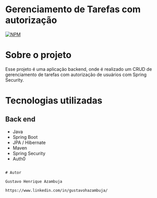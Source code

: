 # Gerenciamento de Tarefas com autorização

[![NPM](https://img.shields.io/npm/l/react)](https://github.com/devsuperior/sds1-wmazoni/blob/master/LICENSE) 

# Sobre o projeto

Esse projeto é uma aplicação backend, onde é realizado um CRUD de gerenciamento de tarefas com autorização de usuários com Spring Security.


# Tecnologias utilizadas
## Back end
- Java
- Spring Boot
- JPA / Hibernate
- Maven
- Spring Security
- Auth0

```

# Autor

Gustavo Henrique Azambuja

https://www.linkedin.com/in/gustavohazambuja/

